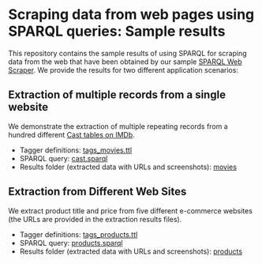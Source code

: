 # Scraping data from web pages using SPARQL queries: Sample results

This repository contains the sample results of using SPARQL for scraping data from the web that have been obtained by our sample [SPARQL Web Scraper](https://github.com/FitLayout/sparql-web-scraping). We provide the results for two different application scenarios:

## Extraction of multiple records from a single website

We demonstrate the extraction of multiple repeating records from a hundred different [Cast tables on IMDb](https://www.imdb.com/title/tt6468322/fullcredits/#cast).

- Tagger definitions: [tags_movies.ttl](https://github.com/FitLayout/sparql-web-scraping/blob/main/src/main/resources/tags_movies.ttl)
- SPARQL query: [cast.sparql](https://github.com/FitLayout/sparql-web-scraping/blob/main/sparql/cast.sparql)
- Results folder (extracted data with URLs and screenshots): [movies](https://github.com/FitLayout/sparql-web-scraping-results/tree/main/movies)

## Extraction from Different Web Sites

We extract product title and price from five different e-commerce websites (the URLs are provided in the extraction results files).

- Tagger definitions: [tags_products.ttl](https://github.com/FitLayout/sparql-web-scraping/blob/main/src/main/resources/tags_products.ttl)
- SPARQL query: [products.sparql](https://github.com/FitLayout/sparql-web-scraping/blob/main/sparql/products.sparql)
- Results folder (extracted data with URLs and screenshots): [products](https://github.com/FitLayout/sparql-web-scraping-results/tree/main/products)
